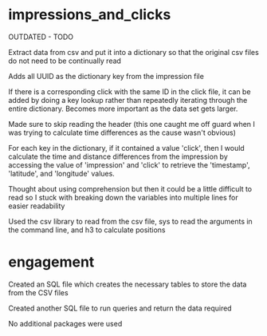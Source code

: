 # impressions_and_clicks

OUTDATED - TODO

Extract data from csv and put it into a dictionary so that the original csv files do not need to be continually read

Adds all UUID as the dictionary key from the impression file

If there is a corresponding click with the same ID in the click file, it can be added by doing a key lookup rather than repeatedly iterating through the entire dictionary. Becomes more important as the data set gets larger.

Made sure to skip reading the header (this one caught me off guard when I was trying to calculate time differences as the cause wasn't obvious)

For each key in the dictionary, if it contained a value 'click', then I would calculate the time and distance differences from the impression by accessing the value of 'impression' and 'click' to retrieve the 'timestamp', 'latitude', and 'longitude' values.

Thought about using comprehension but then it could be a little difficult to read so I stuck with breaking down the variables into multiple lines for easier readability

Used the csv library to read from the csv file, sys to read the arguments in the command line, and h3 to calculate positions

# engagement

Created an SQL file which creates the necessary tables to store the data from the CSV files

Created another SQL file to run queries and return the data required

No additional packages were used